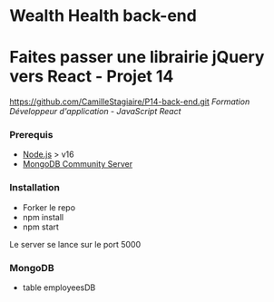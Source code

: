 # Wealth Health back-end

# Faites passer une librairie jQuery vers React - Projet 14  
https://github.com/CamilleStagiaire/P14-back-end.git
*Formation Développeur d'application - JavaScript React*

### Prerequis
- [Node.js](https://nodejs.org/en/) > v16  
- [MongoDB Community Server](https://www.mongodb.com/try/download/community)

### Installation
- Forker le repo  
- npm install  
- npm start  

Le server se lance sur le port 5000  

### MongoDB
- table employeesDB  